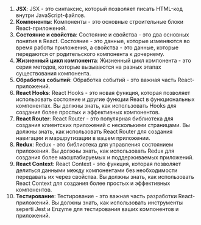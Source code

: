 1. **JSX**: JSX - это синтаксис, который позволяет писать HTML-код внутри JavaScript-файлов. 
2. **Компоненты**: Компоненты - это основные строительные блоки React-приложений.
3. **Состояние и свойства**: Состояние и свойства - это два основных понятия в React. Состояние - это данные, которые изменяются во время работы приложения, а свойства - это данные, которые передаются от родительского компонента к дочернему.
4. **Жизненный цикл компонента**: Жизненный цикл компонента - это серия методов, которые вызываются на разных этапах существования компонента. 
5. **Обработка событий**: Обработка событий - это важная часть React-приложений. 
6. **React Hooks**: React Hooks - это новая функция, которая позволяет использовать состояние и другие функции React в функциональных компонентах. Вы должны знать, как использовать Hooks для создания более простых и эффективных компонентов.
7. **React Router**: React Router - это популярная библиотека для создания клиентских приложений с несколькими страницами. Вы должны знать, как использовать React Router для создания навигации и маршрутизации в вашем приложении.
8. **Redux**: Redux - это библиотека для управления состоянием приложения. Вы должны знать, как использовать Redux для создания более масштабируемых и поддерживаемых приложений.
9. **React Context**: React Context - это функция, которая позволяет делиться данными между компонентами без необходимости передавать их через свойства. Вы должны знать, как использовать React Context для создания более простых и эффективных компонентов.
10. **Тестирование**: Тестирование - это важная часть разработки React-приложений. Вы должны знать, как использовать инструменты seperti Jest и Enzyme для тестирования ваших компонентов и приложений.